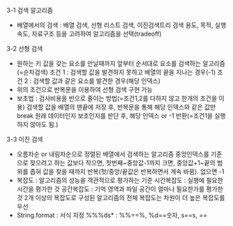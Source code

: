 3-1 검색 알고리즘 
- 배열에서의 검색 : 배열 검색, 선형 리스트 검색, 이진검색트리 검색 
용도, 목적, 실행 속도, 자료구조 등을 고려하여 알고리즘을 선택(tradeoff)

3-2 선형 검색 
- 원하는 키 값을 갖는 요소를 만날때까지 앞부터 순서대로 요소를 검색하는 알고리즘(=순차검색)
조건 1 : 검색할 값을 발견하지 못하고 배열의 끝을 지나는 경우(-1)
조건 2 : 검색할 값과 같은 요소를 발견한 경우(해당 인덱스)
- 위의 조건으로 반복문을 이용하여 선형 검색 구현 가능 
- 보초법 : 검사비용을 반으로 줄이는 방법(=조건1,2를 다하지 않고 한개의 조건을 이용) 
검색할 값을 배열의 맨끝에 저장 후, 반복문을 통해 해당 인덱스와 같은 값만 break 
원래 데이터인지 보초인지를 판단 후, 해당 인덱스 or -1 반환(=조건1을 실행하지 않아도 됨.)

3-3 이진 검색 
- 오름차순 or 내림차순으로 정렬된 배열에서 검색하는 알고리즘 
중앙인덱스를 기준으로 찾으려고 하는 값보다 작으면, 첫번째~중앙값-1까지 크면, 중앙값+1~끝의 
범위를 좁혀 값을 찾을 때까지 반복(첫/중앙/끝값은 반복하면서 계속 바뀜). 없으면 -1
- 복잡도 : 알고리즘의 성능을 객관적으로 평가하는 기준
시간복잡도 : 실행에 필요한 시간을 평가한 것 
공간복잡도 : 기억 영역과 파일 공간이 얼마나 필요한가를 평가한 것 
2개 이상의 복잡도로 구성된 알고리즘의 전체 복잡도는 차원이 더 높은 복잡도를 우선
- String.format : 서식 지정 
%%%ds* : %%==%, %d==숫자, s==s, *==*
                            